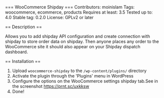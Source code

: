 === WooCommerce Shipday ===
Contributors: moinislam
Tags: woocommerce, ecommerce, products
Requires at least: 3.5
Tested up to: 4.0
Stable tag: 0.2.0
License: GPLv2 or later

== Description ==

Allows you to add shipday API configuration and create connection with shipday to store order data on shipday. Then anyone places any order to the WooCommerce site it should also appear on your Shipday dispatch dashboard.

== Installation ==

1. Upload `woocommerce-shipday` to the `/wp-content/plugins/` directory
2. Activate the plugin through the 'Plugins' menu in WordPress
3. Configure the options on the WooCommerce settings shipday tab.See in the screenshot https://prnt.sc/uxkksw
3. Done!


